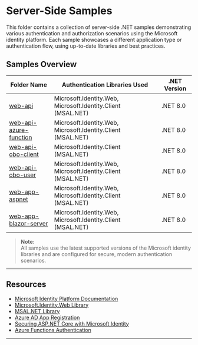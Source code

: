 # Server-Side Samples

This folder contains a collection of server-side .NET samples demonstrating various authentication and authorization scenarios using the Microsoft identity platform. Each sample showcases a different application type or authentication flow, using up-to-date libraries and best practices.

## Samples Overview

| Folder Name                                                                 | Authentication Libraries Used                | .NET Version      |
|------------------------------------------------------------------------------|----------------------------------------------|-------------------|
| [web-api](./web-api)                                                         | Microsoft.Identity.Web, Microsoft.Identity.Client (MSAL.NET) | .NET 8.0          |
| [web-api-azure-function](./web-api-azure-function)                           | Microsoft.Identity.Web, Microsoft.Identity.Client (MSAL.NET) | .NET 8.0          |
| [web-api-obo-client](./web-api-obo-client)                                   | Microsoft.Identity.Client (MSAL.NET)         | .NET 8.0          |
| [web-api-obo-user](./web-api-obo-user)                                       | Microsoft.Identity.Web, Microsoft.Identity.Client (MSAL.NET) | .NET 8.0          |
| [web-app-aspnet](./web-app-aspnet)                                           | Microsoft.Identity.Web, Microsoft.Identity.Client (MSAL.NET) | .NET 8.0          |
| [web-app-blazor-server](./web-app-blazor-server)                             | Microsoft.Identity.Web, Microsoft.Identity.Client (MSAL.NET) | .NET 8.0          |

> **Note:**  
> All samples use the latest supported versions of the Microsoft identity libraries and are configured for secure, modern authentication scenarios.

---

## Resources

- [Microsoft Identity Platform Documentation](https://learn.microsoft.com/azure/active-directory/develop/)
- [Microsoft.Identity.Web Library](https://learn.microsoft.com/azure/active-directory/develop/microsoft-identity-web)
- [MSAL.NET Library](https://learn.microsoft.com/azure/active-directory/develop/msal-overview)
- [Azure AD App Registration](https://learn.microsoft.com/azure/active-directory/develop/quickstart-register-app)
- [Securing ASP.NET Core with Microsoft Identity](https://learn.microsoft.com/aspnet/core/security/authentication/identity)
- [Azure Functions Authentication](https://learn.microsoft.com/azure/azure-functions/functions-bindings-http-webhook-trigger?tabs=csharp#authorization-keys)

---